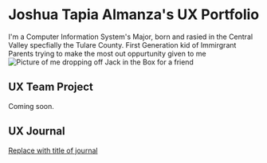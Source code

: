 # Joshua Tapia Almanza's UX Portfolio

I'm a Computer Information System's Major, born and rasied in the Central Valley specfially the Tulare County.
First Generation kid of Immirgrant Parents trying to make the most out oppurtunity given to me
![Picture of me dropping off Jack in the Box for a friend](JoshTapia.png)

## UX Team Project

Coming soon.

## UX Journal

[Replace with title of journal](journal/)
